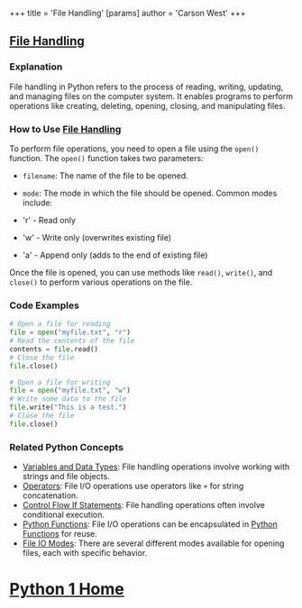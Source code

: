 +++
 title = 'File Handling'
[params]
	author = 'Carson West'
+++
## [File Handling](./../file-handling/)

### Explanation
File handling in Python refers to the process of reading, writing, updating, and managing files on the computer system. It enables programs to perform operations like creating, deleting, opening, closing, and manipulating files.

### How to Use [File Handling](./../file-handling/)
To perform file operations, you need to open a file using the `open()` function. The `open()` function takes two parameters:

- `filename`: The name of the file to be opened.
- `mode`: The mode in which the file should be opened. Common modes include:

 - 'r' - Read only
 - 'w' - Write only (overwrites existing file)
 - 'a' - Append only (adds to the end of existing file)

Once the file is opened, you can use methods like `read()`, `write()`, and `close()` to perform various operations on the file.

### Code Examples
```python
# Open a file for reading
file = open("myfile.txt", "r")
# Read the contents of the file
contents = file.read()
# Close the file
file.close()
```

```python
# Open a file for writing
file = open("myfile.txt", "w")
# Write some data to the file
file.write("This is a test.")
# Close the file
file.close()
```

### Related Python Concepts

- [Variables and Data Types](./../variables-and-data-types/): File handling operations involve working with strings and file objects.
- [Operators](./../operators/): File I/O operations use operators like `+` for string concatenation.
- [Control Flow If Statements](./../control-flow-if-statements/): File handling operations often involve conditional execution.
- [Python Functions](./../python-functions/): File I/O operations can be encapsulated in [Python Functions](./../python-functions/) for reuse.
- [File IO Modes](./../file-io-modes/): There are several different modes available for opening files, each with specific behavior.
# [Python 1 Home](./../python-1-home/)
